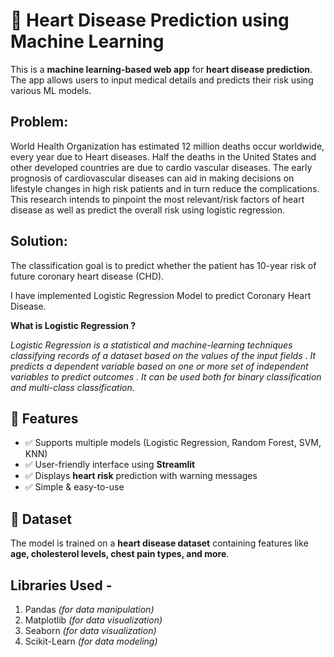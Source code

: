 # 💓 Heart Disease Prediction using Machine Learning

This is a **machine learning-based web app** for **heart disease prediction**. The app allows users to input medical details and predicts their risk using various ML models.

## Problem:
World Health Organization has estimated 12 million deaths occur worldwide, every year due to Heart diseases. 
Half the deaths in the United States and other developed countries are due to cardio vascular diseases. The early prognosis of cardiovascular diseases can aid in making decisions on lifestyle changes in high risk patients and in turn reduce the complications. 
This research intends to pinpoint the most relevant/risk factors of heart disease as well as predict the overall risk using logistic regression.

## Solution:
The classification goal is to predict whether the patient has 10-year risk of future coronary heart disease (CHD). 

I have implemented Logistic Regression Model to predict Coronary Heart Disease.

**What is Logistic Regression ?**

*Logistic Regression is a statistical and machine-learning techniques classifying records of a dataset based on the values of the input fields . It predicts a dependent variable based on one or more set of independent variables to predict outcomes . It can be used both for binary classification and multi-class classification.*

## 🚀 Features
- ✅ Supports multiple models (Logistic Regression, Random Forest, SVM, KNN)
- ✅ User-friendly interface using **Streamlit**
- ✅ Displays **heart risk** prediction with warning messages
- ✅ Simple & easy-to-use

## 📂 Dataset
The model is trained on a **heart disease dataset** containing features like **age, cholesterol levels, chest pain types, and more**.

## Libraries Used - 
  1. Pandas *(for data manipulation)*
  2. Matplotlib *(for data visualization)*
  3. Seaborn *(for data visualization)*
  4. Scikit-Learn *(for data modeling)*

